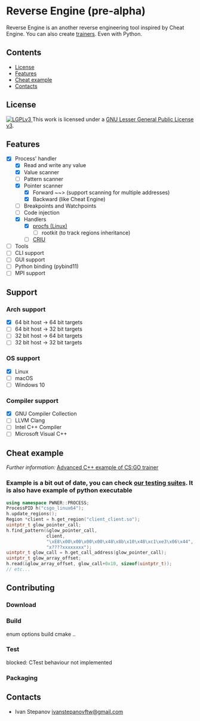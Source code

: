 # Reverse Engine (pre-alpha) 

Reverse Engine is an another reverse engineering tool inspired by Cheat Engine.
You can also create [trainers](./trainer.cc). Even with Python.


## Contents

  * [License](#license)
  * [Features](#features)
  * [Cheat example](#cheat-example)
  * [Contacts](#contacts)

## License

<a rel="license" href="https://www.gnu.org/copyleft/lesser.html">
  <img alt="LGPLv3" style="border-width:0" src="https://www.gnu.org/graphics/lgplv3-88x31.png"/>
</a> This work is licensed under a <a rel="license" href="https://www.gnu.org/copyleft/lesser.html">GNU Lesser General Public License v3</a>.

## Features

- [x] Process' handler
  - [x] Read and write any value
  - [x] Value scanner
  - [ ] Pattern scanner
  - [x] Pointer scanner
    - [x] Forward ~~> (support scanning for multiple addresses)
    - [x] Backward (like Cheat Engine)
  - [ ] Breakpoints and Watchpoints
  - [ ] Code injection
  - [x] Handlers
    - [x] [procfs (Linux)](http://man7.org/linux/man-pages/man5/proc.5.html)
      - [ ] rootkit (to track regions inheritance)
    - [ ] [CRIU](https://criu.org/Main_Page) 
- [ ] Tools
- [ ] CLI support
- [ ] GUI support
- [ ] Python binding (pybind11)
- [ ] MPI support

## Support

### Arch support

- [x] 64 bit host -> 64 bit targets
- [ ] 64 bit host -> 32 bit targets
- [ ] 32 bit host -> 64 bit targets
- [ ] 32 bit host -> 32 bit targets

### OS support

- [x] Linux
- [ ] macOS
- [ ] Windows 10

### Compiler support

- [x] GNU Compiler Collection
- [ ] LLVM Clang
- [ ] Intel C++ Compiler
- [ ] Microsoft Visual C++

## Cheat example
*Further information:* [Advanced C++ example of CS:GO trainer](./example/csgo_linux64/fix_resources_download/main.cc) 
### Example is a bit out of date, you can check [our testing suites](./pwner/test). It is also have example of python executable
```cpp
using namespace PWNER::PROCESS;
ProcessPID h("csgo_linux64");
h.update_regions();
Region *client = h.get_region("client_client.so");
uintptr_t glow_pointer_call;
h.find_pattern(&glow_pointer_call,
               client,
               "\xE8\x00\x00\x00\x00\x48\x8b\x10\x48\xc1\xe3\x06\x44",
               "x????xxxxxxxx");
uintptr_t glow_call = h.get_call_address(glow_pointer_call);
uintptr_t glow_array_offset;
h.read(&glow_array_offset, glow_call+0x10, sizeof(uintptr_t));
// etc...
```

## Contributing

### Download

### Build
enum options
build cmake ..

### Test
blocked: CTest behaviour not implemented

### Packaging


## Contacts

- Ivan Stepanov ivanstepanovftw@gmail.com
